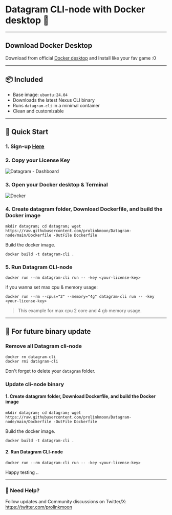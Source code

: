# Datagram CLI-node with Docker desktop 🐳

---

## Download Docker Desktop
Download from official [Docker desktop](https://www.docker.com/products/docker-desktop/) and Install like your fav game :0

---

## 📦 Included

- Base image: `ubuntu:24.04`
- Downloads the latest Nexus CLI binary 
- Runs `datagram-cli` in a minimal container
- Clean and customizable

---

## 🚀 Quick Start

### 1. Sign-up [Here](https://demo.datagram.network?ref=431498477)

### 2. Copy your License Key
![Datagram - Dashboard](https://i.postimg.cc/y8DwLwCn/Screenshot-1383.png)

### 3. Open your Docker desktop & Terminal
![Docker](https://i.postimg.cc/bv41WxKp/Screenshot-1361.png)

### 4. Create datagram folder, Download Dockerfile, and build the Docker image
```shell
mkdir datagram; cd datagram; wget https://raw.githubusercontent.com/prolinkmoon/Datagram-node/main/Dockerfile -OutFile Dockerfile
```
Build the docker image.
```shell
docker build -t datagram-cli .
```
### 5. Run Datagram CLI-node
```shell
docker run --rm datagram-cli run -- -key <your-license-key>
```
if you wanna set max cpu & memory usage:
```shell
docker run --rm --cpus="2" --memory="4g" datagram-cli run -- -key <your-license-key>
```
> This example for max cpu 2 core and 4 gb memory usage. 

---

## 🔄 For future binary update
### Remove all Datagram cli-node
```shell
docker rm datagram-cli
docker rmi datagram-cli
```
Don't forget to delete your `datagram` folder.

### Update cli-node binary
#### 1. Create datagram folder, Download Dockerfile, and build the Docker image
```shell
mkdir datagram; cd datagram; wget https://raw.githubusercontent.com/prolinkmoon/Datagram-node/main/Dockerfile -OutFile Dockerfile
```
Build the docker image.
```shell
docker build -t datagram-cli .
```
#### 2. Run Datagram CLI-node
```shell
docker run --rm datagram-cli run -- -key <your-license-key>
```
Happy testing ..

---

### 📢 Need Help?
Follow updates and Community discussions on Twitter/X: https://twitter.com/prolinkmoon
